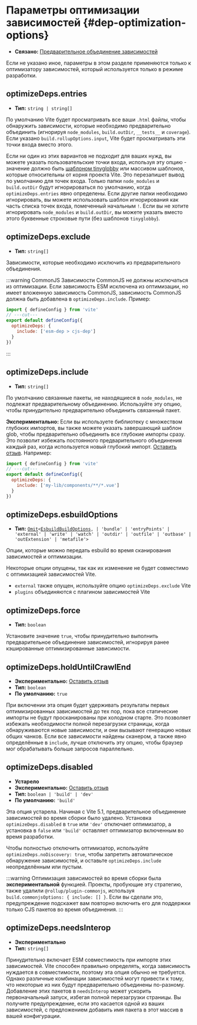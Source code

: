 # Параметры оптимизации зависимостей {#dep-optimization-options}

- **Связано:** [Предварительное объединение зависимостей](/guide/dep-pre-bundling)

Если не указано иное, параметры в этом разделе применяются только к оптимизатору зависимостей, который используется только в режиме разработки.

## optimizeDeps.entries

- **Тип:** `string | string[]`

По умолчанию Vite будет просматривать все ваши `.html` файлы, чтобы обнаружить зависимости, которые необходимо предварительно объединить (игнорируя `node_modules`, `build.outDir`, `__tests__` и `coverage`). Если указано `build.rollupOptions.input`, Vite будет просматривать эти точки входа вместо этого.

Если ни один из этих вариантов не подходит для ваших нужд, вы можете указать пользовательские точки входа, используя эту опцию - значение должно быть [шаблоном tinyglobby](https://github.com/SuperchupuDev/tinyglobby) или массивом шаблонов, которые относительны от корня проекта Vite. Это перезапишет вывод по умолчанию для точек входа. Только папки `node_modules` и `build.outDir` будут игнорироваться по умолчанию, когда `optimizeDeps.entries` явно определены. Если другие папки необходимо игнорировать, вы можете использовать шаблон игнорирования как часть списка точек входа, помеченный начальным `!`. Если вы не хотите игнорировать `node_modules` и `build.outDir`, вы можете указать вместо этого буквенные строковые пути (без шаблонов `tinyglobby`).

## optimizeDeps.exclude

- **Тип:** `string[]`

Зависимости, которые необходимо исключить из предварительного объединения.

:::warning CommonJS
Зависимости CommonJS не должны исключаться из оптимизации. Если зависимость ESM исключена из оптимизации, но имеет вложенную зависимость CommonJS, зависимость CommonJS должна быть добавлена в `optimizeDeps.include`. Пример:

```js twoslash
import { defineConfig } from 'vite'
// ---cut---
export default defineConfig({
  optimizeDeps: {
    include: ['esm-dep > cjs-dep']
  }
})
```

:::

## optimizeDeps.include

- **Тип:** `string[]`

По умолчанию связанные пакеты, не находящиеся в `node_modules`, не подлежат предварительному объединению. Используйте эту опцию, чтобы принудительно предварительно объединить связанный пакет.

**Экспериментально:** Если вы используете библиотеку с множеством глубоких импортов, вы также можете указать завершающий шаблон glob, чтобы предварительно объединить все глубокие импорты сразу. Это позволит избежать постоянного предварительного объединения каждый раз, когда используется новый глубокий импорт. [Оставить отзыв](https://github.com/vitejs/vite/discussions/15833). Например:

```js twoslash
import { defineConfig } from 'vite'
// ---cut---
export default defineConfig({
  optimizeDeps: {
    include: ['my-lib/components/**/*.vue']
  }
})
```

## optimizeDeps.esbuildOptions

- **Тип:** [`Omit`](https://www.typescriptlang.org/docs/handbook/utility-types.html#omittype-keys)`<`[`EsbuildBuildOptions`](https://esbuild.github.io/api/#general-options)`,
| 'bundle'
| 'entryPoints'
| 'external'
| 'write'
| 'watch'
| 'outdir'
| 'outfile'
| 'outbase'
| 'outExtension'
| 'metafile'>`

Опции, которые можно передать esbuild во время сканирования зависимостей и оптимизации.

Некоторые опции опущены, так как их изменение не будет совместимо с оптимизацией зависимостей Vite.

- `external` также опущен, используйте опцию `optimizeDeps.exclude` Vite
- `plugins` объединяются с плагином зависимостей Vite

## optimizeDeps.force

- **Тип:** `boolean`

Установите значение `true`, чтобы принудительно выполнить предварительное объединение зависимостей, игнорируя ранее кэшированные оптимизированные зависимости.

## optimizeDeps.holdUntilCrawlEnd

- **Экспериментально:** [Оставить отзыв](https://github.com/vitejs/vite/discussions/15834)
- **Тип:** `boolean`
- **По умолчанию:** `true`

При включении эта опция будет удерживать результаты первых оптимизированных зависимостей до тех пор, пока все статические импорты не будут просканированы при холодном старте. Это позволяет избежать необходимости полной перезагрузки страницы, когда обнаруживаются новые зависимости, и они вызывают генерацию новых общих чанков. Если все зависимости найдены сканером, а также явно определённые в `include`, лучше отключить эту опцию, чтобы браузер мог обрабатывать больше запросов параллельно.

## optimizeDeps.disabled

- **Устарело**
- **Экспериментально:** [Оставить отзыв](https://github.com/vitejs/vite/discussions/13839)
- **Тип:** `boolean | 'build' | 'dev'`
- **По умолчанию:** `'build'`

Эта опция устарела. Начиная с Vite 5.1, предварительное объединение зависимостей во время сборки было удалено. Установка `optimizeDeps.disabled` в `true` или `'dev'` отключает оптимизатор, а установка в `false` или `'build'` оставляет оптимизатор включенным во время разработки.

Чтобы полностью отключить оптимизатор, используйте `optimizeDeps.noDiscovery: true`, чтобы запретить автоматическое обнаружение зависимостей, и оставьте `optimizeDeps.include` неопределённым или пустым.

:::warning
Оптимизация зависимостей во время сборки была **экспериментальной** функцией. Проекты, пробующие эту стратегию, также удалили `@rollup/plugin-commonjs`, используя `build.commonjsOptions: { include: [] }`. Если вы сделали это, предупреждение подскажет вам повторно включить его для поддержки только CJS пакетов во время объединения.
:::

## optimizeDeps.needsInterop

- **Экспериментально**
- **Тип:** `string[]`

Принудительно включает ESM совместимость при импорте этих зависимостей. Vite способен правильно определять, когда зависимость нуждается в совместимости, поэтому эта опция обычно не требуется. Однако различные комбинации зависимостей могут привести к тому, что некоторые из них будут предварительно объединены по-разному. Добавление этих пакетов в `needsInterop` может ускорить первоначальный запуск, избегая полной перезагрузки страницы. Вы получите предупреждение, если это касается одной из ваших зависимостей, с предложением добавить имя пакета в этот массив в вашей конфигурации.
